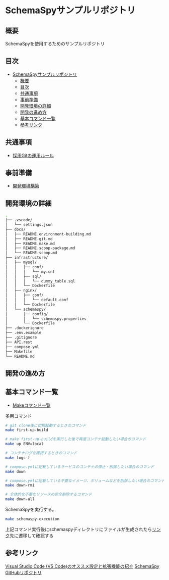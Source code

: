 # SchemaSpyサンプルリポジトリ

## 概要

SchemaSpyを使用するためのサンプルリポジトリ

## 目次

- [SchemaSpyサンプルリポジトリ](#schemaspyサンプルリポジトリ)
  - [概要](#概要)
  - [目次](#目次)
  - [共通事項](#共通事項)
  - [事前準備](#事前準備)
  - [開発環境の詳細](#開発環境の詳細)
  - [開発の進め方](#開発の進め方)
  - [基本コマンド一覧](#基本コマンド一覧)
  - [参考リンク](#参考リンク)

## 共通事項

- [採用Gitの運用ルール](/docs/README.git.md)

## 事前準備

- [開発環境構築](/docs/README.environment-building.md)

## 開発環境の詳細

~~~sh
.
├── .vscode/
│   └── settings.json
├── docs/
│   ├── README.environment-building.md
│   ├── README.git.md
│   ├── README.make.md
│   ├── README.scoop-package.md
│   └── README.scoop.md
├── infrastructure/
│   ├── mysql/
│   │   ├── conf/
│   │   │   └── my.cnf
│   │   ├── sql/
│   │   │   └── dummy_table.sql
│   │   └── Dockerfile
│   ├── nginx/
│   │   ├── conf/
│   │   │   └── default.conf
│   │   └── Dockerfile
│   └── schemaspy/
│       ├── config/
│       │   └── schemaspy.properties
│       └── Dockerfile
├── .dockerignore
├── .env.example
├── .gitignore
├── API.rest
├── compose.yml
├── Makefile
└── README.md
~~~

## 開発の進め方

## 基本コマンド一覧

- [Makeコマンド一覧](/docs/README.make.md)

多用コマンド

~~~sh
# git clone後に初期起動するときのコマンド
make first-up-build

# make first-up-buildを実行した後で再度コンテナ起動したい場合のコマンド
make up ENV=local

# コンテナログを確認するときのコマンド
make logs-f

# compose.ymlに記載しているサービスのコンテナの停止・削除したい場合のコマンド
make down

# compose.ymlに記載している不要なイメージ、ボリュームなどを削除したい場合のコマンド
make down-rmi

# 全体的な不要なリソースの完全削除するコマンド
make down-all
~~~

SchemaSpyを実行する。

~~~sh
make schemaspy-execution
~~~

上記コマンド実行後にschemaspyディレクトリにファイルが生成されたら[リンク](http://localhost:8080/index.html)先に遷移して確認する

## 参考リンク

[Visual Studio Code (VS Code)のオススメ設定と拡張機能の紹介](https://zenn.dev/yutotnh/articles/1577b6dc5ab7d9)
[SchemaSpy GitHubリポジトリ](https://github.com/schemaspy/schemaspy/)

